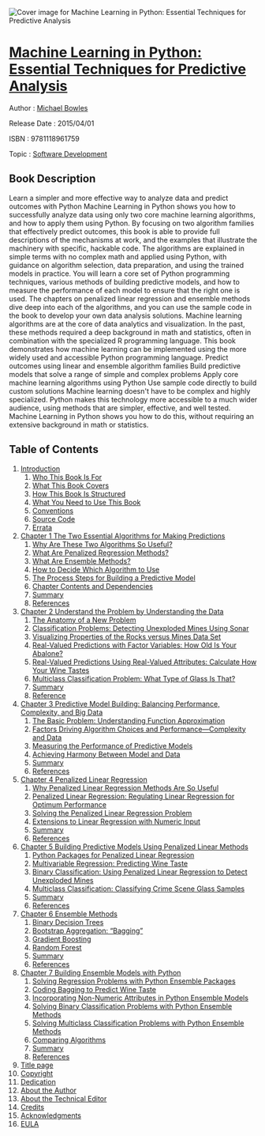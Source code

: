 ![Cover image for Machine Learning in Python: Essential Techniques for Predictive Analysis](https://imgdetail.ebookreading.net/cover/cover/software_development/EB9781118961759.jpg)

[Machine Learning in Python: Essential Techniques for Predictive Analysis](https://ebookreading.net/view/book/Machine+Learning+in+Python%3A+Essential+Techniques+for+Predictive+Analysis-EB9781118961759_1.html "Machine Learning in Python: Essential Techniques for Predictive Analysis")
====================================================================================================================

Author : [Michael Bowles](https://ebookreading.net/search/author/Michael+Bowles)

Release Date : 2015/04/01

ISBN : 9781118961759

Topic : [Software Development](https://ebookreading.net/search/category/software-development)

Book Description
-----------------

Learn a simpler and more effective way to analyze data and predict outcomes with Python
Machine Learning in Python shows you how to successfully analyze data using only two core machine learning algorithms, and how to apply them using Python. By focusing on two algorithm families that effectively predict outcomes, this book is able to provide full descriptions of the mechanisms at work, and the examples that illustrate the machinery with specific, hackable code. The algorithms are explained in simple terms with no complex math and applied using Python, with guidance on algorithm selection, data preparation, and using the trained models in practice. You will learn a core set of Python programming techniques, various methods of building predictive models, and how to measure the performance of each model to ensure that the right one is used. The chapters on penalized linear regression and ensemble methods dive deep into each of the algorithms, and you can use the sample code in the book to develop your own data analysis solutions.
Machine learning algorithms are at the core of data analytics and visualization. In the past, these methods required a deep background in math and statistics, often in combination with the specialized R programming language. This book demonstrates how machine learning can be implemented using the more widely used and accessible Python programming language.
Predict outcomes using linear and ensemble algorithm families
Build predictive models that solve a range of simple and complex problems
Apply core machine learning algorithms using Python
Use sample code directly to build custom solutions
Machine learning doesn't have to be complex and highly specialized. Python makes this technology more accessible to a much wider audience, using methods that are simpler, effective, and well tested. Machine Learning in Python shows you how to do this, without requiring an extensive background in math or statistics.
              
Table of Contents
-----------------

1. [Introduction](https://ebookreading.net/view/book/Machine+Learning+in+Python%3A+Essential+Techniques+for+Predictive+Analysis-EB9781118961759_3.html)
    1. [Who This Book Is For](https://ebookreading.net/view/book/Machine+Learning+in+Python%3A+Essential+Techniques+for+Predictive+Analysis-EB9781118961759_3.html#c1_2)
    1. [What This Book Covers](https://ebookreading.net/view/book/Machine+Learning+in+Python%3A+Essential+Techniques+for+Predictive+Analysis-EB9781118961759_3.html#c1_3)
    1. [How This Book Is Structured](https://ebookreading.net/view/book/Machine+Learning+in+Python%3A+Essential+Techniques+for+Predictive+Analysis-EB9781118961759_3.html#c1_4)
    1. [What You Need to Use This Book](https://ebookreading.net/view/book/Machine+Learning+in+Python%3A+Essential+Techniques+for+Predictive+Analysis-EB9781118961759_3.html#c1_5)
    1. [Conventions](https://ebookreading.net/view/book/Machine+Learning+in+Python%3A+Essential+Techniques+for+Predictive+Analysis-EB9781118961759_3.html#c1_6)
    1. [Source Code](https://ebookreading.net/view/book/Machine+Learning+in+Python%3A+Essential+Techniques+for+Predictive+Analysis-EB9781118961759_3.html#c1_7)
    1. [Errata](https://ebookreading.net/view/book/Machine+Learning+in+Python%3A+Essential+Techniques+for+Predictive+Analysis-EB9781118961759_3.html#c1_8)
1. [Chapter 1 The Two Essential Algorithms for Making Predictions](https://ebookreading.net/view/book/Machine+Learning+in+Python%3A+Essential+Techniques+for+Predictive+Analysis-EB9781118961759_4.html)
    1. [Why Are These Two Algorithms So Useful?](https://ebookreading.net/view/book/Machine+Learning+in+Python%3A+Essential+Techniques+for+Predictive+Analysis-EB9781118961759_4.html#c1_2)
    1. [What Are Penalized Regression Methods?](https://ebookreading.net/view/book/Machine+Learning+in+Python%3A+Essential+Techniques+for+Predictive+Analysis-EB9781118961759_4.html#c1_3)
    1. [What Are Ensemble Methods?](https://ebookreading.net/view/book/Machine+Learning+in+Python%3A+Essential+Techniques+for+Predictive+Analysis-EB9781118961759_4.html#c1_4)
    1. [How to Decide Which Algorithm to Use](https://ebookreading.net/view/book/Machine+Learning+in+Python%3A+Essential+Techniques+for+Predictive+Analysis-EB9781118961759_4.html#c1_5)
    1. [The Process Steps for Building a Predictive Model](https://ebookreading.net/view/book/Machine+Learning+in+Python%3A+Essential+Techniques+for+Predictive+Analysis-EB9781118961759_4.html#c1_6)
    1. [Chapter Contents and Dependencies](https://ebookreading.net/view/book/Machine+Learning+in+Python%3A+Essential+Techniques+for+Predictive+Analysis-EB9781118961759_4.html#c1_7)
    1. [Summary](https://ebookreading.net/view/book/Machine+Learning+in+Python%3A+Essential+Techniques+for+Predictive+Analysis-EB9781118961759_4.html#c1_8)
    1. [References](https://ebookreading.net/view/book/Machine+Learning+in+Python%3A+Essential+Techniques+for+Predictive+Analysis-EB9781118961759_4.html#c1_9)
1. [Chapter 2 Understand the Problem by Understanding the Data](https://ebookreading.net/view/book/Machine+Learning+in+Python%3A+Essential+Techniques+for+Predictive+Analysis-EB9781118961759_5.html)
    1. [The Anatomy of a New Problem](https://ebookreading.net/view/book/Machine+Learning+in+Python%3A+Essential+Techniques+for+Predictive+Analysis-EB9781118961759_5.html#c2_2)
    1. [Classification Problems: Detecting Unexploded Mines Using Sonar](https://ebookreading.net/view/book/Machine+Learning+in+Python%3A+Essential+Techniques+for+Predictive+Analysis-EB9781118961759_5.html#c2_3)
    1. [Visualizing Properties of the Rocks versus Mines Data Set](https://ebookreading.net/view/book/Machine+Learning+in+Python%3A+Essential+Techniques+for+Predictive+Analysis-EB9781118961759_5.html#c2_4)
    1. [Real-Valued Predictions with Factor Variables: How Old Is Your Abalone?](https://ebookreading.net/view/book/Machine+Learning+in+Python%3A+Essential+Techniques+for+Predictive+Analysis-EB9781118961759_5.html#c2_5)
    1. [Real-Valued Predictions Using Real-Valued Attributes: Calculate How Your Wine Tastes](https://ebookreading.net/view/book/Machine+Learning+in+Python%3A+Essential+Techniques+for+Predictive+Analysis-EB9781118961759_5.html#c2_6)
    1. [Multiclass Classification Problem: What Type of Glass Is That?](https://ebookreading.net/view/book/Machine+Learning+in+Python%3A+Essential+Techniques+for+Predictive+Analysis-EB9781118961759_5.html#c2_7)
    1. [Summary](https://ebookreading.net/view/book/Machine+Learning+in+Python%3A+Essential+Techniques+for+Predictive+Analysis-EB9781118961759_5.html#c2_8)
    1. [Reference](https://ebookreading.net/view/book/Machine+Learning+in+Python%3A+Essential+Techniques+for+Predictive+Analysis-EB9781118961759_5.html#c2_9)
1. [Chapter 3 Predictive Model Building: Balancing Performance, Complexity, and Big Data](https://ebookreading.net/view/book/Machine+Learning+in+Python%3A+Essential+Techniques+for+Predictive+Analysis-EB9781118961759_6.html)
    1. [The Basic Problem: Understanding Function Approximation](https://ebookreading.net/view/book/Machine+Learning+in+Python%3A+Essential+Techniques+for+Predictive+Analysis-EB9781118961759_6.html#c3_2)
    1. [Factors Driving Algorithm Choices and Performance—Complexity and Data](https://ebookreading.net/view/book/Machine+Learning+in+Python%3A+Essential+Techniques+for+Predictive+Analysis-EB9781118961759_6.html#c3_3)
    1. [Measuring the Performance of Predictive Models](https://ebookreading.net/view/book/Machine+Learning+in+Python%3A+Essential+Techniques+for+Predictive+Analysis-EB9781118961759_6.html#c3_4)
    1. [Achieving Harmony Between Model and Data](https://ebookreading.net/view/book/Machine+Learning+in+Python%3A+Essential+Techniques+for+Predictive+Analysis-EB9781118961759_6.html#c3_5)
    1. [Summary](https://ebookreading.net/view/book/Machine+Learning+in+Python%3A+Essential+Techniques+for+Predictive+Analysis-EB9781118961759_6.html#c3_6)
    1. [References](https://ebookreading.net/view/book/Machine+Learning+in+Python%3A+Essential+Techniques+for+Predictive+Analysis-EB9781118961759_6.html#c03-bibl-0001)
1. [Chapter 4 Penalized Linear Regression](https://ebookreading.net/view/book/Machine+Learning+in+Python%3A+Essential+Techniques+for+Predictive+Analysis-EB9781118961759_7.html)
    1. [Why Penalized Linear Regression Methods Are So Useful](https://ebookreading.net/view/book/Machine+Learning+in+Python%3A+Essential+Techniques+for+Predictive+Analysis-EB9781118961759_7.html#c4_2)
    1. [Penalized Linear Regression: Regulating Linear Regression for Optimum Performance](https://ebookreading.net/view/book/Machine+Learning+in+Python%3A+Essential+Techniques+for+Predictive+Analysis-EB9781118961759_7.html#c4_3)
    1. [Solving the Penalized Linear Regression Problem](https://ebookreading.net/view/book/Machine+Learning+in+Python%3A+Essential+Techniques+for+Predictive+Analysis-EB9781118961759_7.html#c4_4)
    1. [Extensions to Linear Regression with Numeric Input](https://ebookreading.net/view/book/Machine+Learning+in+Python%3A+Essential+Techniques+for+Predictive+Analysis-EB9781118961759_7.html#c4_5)
    1. [Summary](https://ebookreading.net/view/book/Machine+Learning+in+Python%3A+Essential+Techniques+for+Predictive+Analysis-EB9781118961759_7.html#c4_6)
    1. [References](https://ebookreading.net/view/book/Machine+Learning+in+Python%3A+Essential+Techniques+for+Predictive+Analysis-EB9781118961759_7.html#c4_7)
1. [Chapter 5 Building Predictive Models Using Penalized Linear Methods](https://ebookreading.net/view/book/Machine+Learning+in+Python%3A+Essential+Techniques+for+Predictive+Analysis-EB9781118961759_8.html)
    1. [Python Packages for Penalized Linear Regression](https://ebookreading.net/view/book/Machine+Learning+in+Python%3A+Essential+Techniques+for+Predictive+Analysis-EB9781118961759_8.html#c5_2)
    1. [Multivariable Regression: Predicting Wine Taste](https://ebookreading.net/view/book/Machine+Learning+in+Python%3A+Essential+Techniques+for+Predictive+Analysis-EB9781118961759_8.html#c5_3)
    1. [Binary Classification: Using Penalized Linear Regression to Detect Unexploded Mines](https://ebookreading.net/view/book/Machine+Learning+in+Python%3A+Essential+Techniques+for+Predictive+Analysis-EB9781118961759_8.html#c5_4)
    1. [Multiclass Classification: Classifying Crime Scene Glass Samples](https://ebookreading.net/view/book/Machine+Learning+in+Python%3A+Essential+Techniques+for+Predictive+Analysis-EB9781118961759_8.html#c5_5)
    1. [Summary](https://ebookreading.net/view/book/Machine+Learning+in+Python%3A+Essential+Techniques+for+Predictive+Analysis-EB9781118961759_8.html#c5_6)
    1. [References](https://ebookreading.net/view/book/Machine+Learning+in+Python%3A+Essential+Techniques+for+Predictive+Analysis-EB9781118961759_8.html#c05-bibl-0001)
1. [Chapter 6 Ensemble Methods](https://ebookreading.net/view/book/Machine+Learning+in+Python%3A+Essential+Techniques+for+Predictive+Analysis-EB9781118961759_9.html)
    1. [Binary Decision Trees](https://ebookreading.net/view/book/Machine+Learning+in+Python%3A+Essential+Techniques+for+Predictive+Analysis-EB9781118961759_9.html#c6_2)
    1. [Bootstrap Aggregation: “Bagging”](https://ebookreading.net/view/book/Machine+Learning+in+Python%3A+Essential+Techniques+for+Predictive+Analysis-EB9781118961759_9.html#c6_3)
    1. [Gradient Boosting](https://ebookreading.net/view/book/Machine+Learning+in+Python%3A+Essential+Techniques+for+Predictive+Analysis-EB9781118961759_9.html#c6_4)
    1. [Random Forest](https://ebookreading.net/view/book/Machine+Learning+in+Python%3A+Essential+Techniques+for+Predictive+Analysis-EB9781118961759_9.html#c6_5)
    1. [Summary](https://ebookreading.net/view/book/Machine+Learning+in+Python%3A+Essential+Techniques+for+Predictive+Analysis-EB9781118961759_9.html#c6_6)
    1. [References](https://ebookreading.net/view/book/Machine+Learning+in+Python%3A+Essential+Techniques+for+Predictive+Analysis-EB9781118961759_9.html#c06-bibl-0001)
1. [Chapter 7 Building Ensemble Models with Python](https://ebookreading.net/view/book/Machine+Learning+in+Python%3A+Essential+Techniques+for+Predictive+Analysis-EB9781118961759_10.html)
    1. [Solving Regression Problems with Python Ensemble Packages](https://ebookreading.net/view/book/Machine+Learning+in+Python%3A+Essential+Techniques+for+Predictive+Analysis-EB9781118961759_10.html#c7_2)
    1. [Coding Bagging to Predict Wine Taste](https://ebookreading.net/view/book/Machine+Learning+in+Python%3A+Essential+Techniques+for+Predictive+Analysis-EB9781118961759_10.html#c7_3)
    1. [Incorporating Non-Numeric Attributes in Python Ensemble Models](https://ebookreading.net/view/book/Machine+Learning+in+Python%3A+Essential+Techniques+for+Predictive+Analysis-EB9781118961759_10.html#c7_4)
    1. [Solving Binary Classification Problems with Python Ensemble Methods](https://ebookreading.net/view/book/Machine+Learning+in+Python%3A+Essential+Techniques+for+Predictive+Analysis-EB9781118961759_10.html#c7_5)
    1. [Solving Multiclass Classification Problems with Python Ensemble Methods](https://ebookreading.net/view/book/Machine+Learning+in+Python%3A+Essential+Techniques+for+Predictive+Analysis-EB9781118961759_10.html#c7_6)
    1. [Comparing Algorithms](https://ebookreading.net/view/book/Machine+Learning+in+Python%3A+Essential+Techniques+for+Predictive+Analysis-EB9781118961759_10.html#c7_7)
    1. [Summary](https://ebookreading.net/view/book/Machine+Learning+in+Python%3A+Essential+Techniques+for+Predictive+Analysis-EB9781118961759_10.html#c7_8)
    1. [References](https://ebookreading.net/view/book/Machine+Learning+in+Python%3A+Essential+Techniques+for+Predictive+Analysis-EB9781118961759_10.html#c7_9)
1. [Title page](https://ebookreading.net/view/book/Machine+Learning+in+Python%3A+Essential+Techniques+for+Predictive+Analysis-EB9781118961759_11.html)
1. [Copyright](https://ebookreading.net/view/book/Machine+Learning+in+Python%3A+Essential+Techniques+for+Predictive+Analysis-EB9781118961759_12.html)
1. [Dedication](https://ebookreading.net/view/book/Machine+Learning+in+Python%3A+Essential+Techniques+for+Predictive+Analysis-EB9781118961759_13.html)
1. [About the Author](https://ebookreading.net/view/book/Machine+Learning+in+Python%3A+Essential+Techniques+for+Predictive+Analysis-EB9781118961759_14.html)
1. [About the Technical Editor](https://ebookreading.net/view/book/Machine+Learning+in+Python%3A+Essential+Techniques+for+Predictive+Analysis-EB9781118961759_15.html)
1. [Credits](https://ebookreading.net/view/book/Machine+Learning+in+Python%3A+Essential+Techniques+for+Predictive+Analysis-EB9781118961759_16.html)
1. [Acknowledgments](https://ebookreading.net/view/book/Machine+Learning+in+Python%3A+Essential+Techniques+for+Predictive+Analysis-EB9781118961759_17.html)
1. [EULA](https://ebookreading.net/view/book/Machine+Learning+in+Python%3A+Essential+Techniques+for+Predictive+Analysis-EB9781118961759_18.html)
